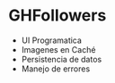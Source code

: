 # GHFollowers

<ul>
<li>UI Programatica</li>
<li>Imagenes en Caché</li>
<li>Persistencia de datos</li>
<li>Manejo de errores</li>
</ul>
